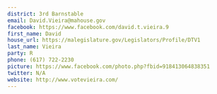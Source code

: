 ```yaml
---
district: 3rd Barnstable
email: David.Vieira@mahouse.gov
facebook: https://www.facebook.com/david.t.vieira.9
first_name: David
house_url: https://malegislature.gov/Legislators/Profile/DTV1
last_name: Vieira
party: R
phone: (617) 722-2230
picture: https://www.facebook.com/photo.php?fbid=918413064838351
twitter: N/A
website: http://www.votevieira.com/
---
```

